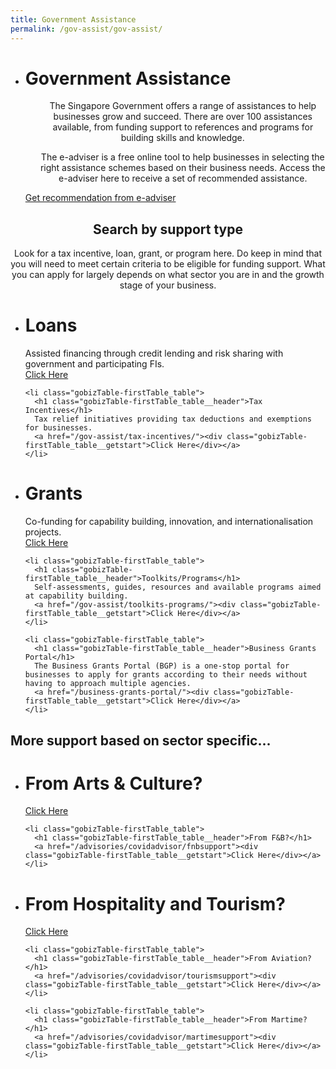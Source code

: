 ```yaml
---
title: Government Assistance
permalink: /gov-assist/gov-assist/
---
```

<div class="gobizfinsup1Table">
  <ul class="gobizfinsup1Table-firstTable">
    <li class="gobizfinsup1Table-firstTable_table">
      <h1 class="gobizfinsup1Table-firstTable_table__header"><strong>Government Assistance</strong></h1>
      <ul class="gobizfinsup1Table-firstTable_table__options">
        <center><p>The Singapore Government offers a range of assistances to help businesses grow and succeed. There are over 100 assistances available, from funding support to references and programs for building skills and knowledge.</p>

<p>The e-adviser is a free online tool to help businesses in selecting the right assistance schemes based on their business needs. Access the e-adviser here to receive a set of recommended assistance.</p></center>
      </ul>
      <a href="https://ea-staging.l1t.molb.gov.sg/#/"><div class="gobizfinsup1Table-firstTable_table__getstart">Get recommendation from e-adviser</div></a>
    </li>
  </ul>
</div>

<center><h2>Search by support type</h2>

Look for a tax incentive, loan, grant, or program here. Do keep in mind that you will need to meet certain criteria to be eligible for funding support. What you can apply for largely depends on what sector you are in and the growth stage of your business.</center>


<div class="gobizTable">
  <ul class="gobizTable-firstTable">
    <li class="gobizTable-firstTable_table">
      <h1 class="gobizTable-firstTable_table__header">Loans</h1>
      Assisted financing through credit lending and risk sharing with government and participating FIs.
      <a href="/gov-assist/loans/"><div class="gobizTable-firstTable_table__getstart">Click Here</div></a>
    </li>

    <li class="gobizTable-firstTable_table">
      <h1 class="gobizTable-firstTable_table__header">Tax Incentives</h1>
      Tax relief initiatives providing tax deductions and exemptions for businesses.
      <a href="/gov-assist/tax-incentives/"><div class="gobizTable-firstTable_table__getstart">Click Here</div></a>
    </li>
  </ul>
</div>

<div class="gobizTable">
  <ul class="gobizTable-firstTable">
    <li class="gobizTable-firstTable_table">
      <h1 class="gobizTable-firstTable_table__header">Grants</h1>
      Co-funding for capability building, innovation, and internationalisation projects.
      <a href="/gov-assist/grants/"><div class="gobizTable-firstTable_table__getstart">Click Here</div></a>
    </li>

    <li class="gobizTable-firstTable_table">
      <h1 class="gobizTable-firstTable_table__header">Toolkits/Programs</h1>
      Self-assessments, guides, resources and available programs aimed at capability building.
      <a href="/gov-assist/toolkits-programs/"><div class="gobizTable-firstTable_table__getstart">Click Here</div></a>
    </li>
  </ul>
</div>

<div class="gobizTable">
  <ul class="gobizTable-firstTable">

    <li class="gobizTable-firstTable_table">
      <h1 class="gobizTable-firstTable_table__header">Business Grants Portal</h1>
      The Business Grants Portal (BGP) is a one-stop portal for businesses to apply for grants according to their needs without having to approach multiple agencies.
      <a href="/business-grants-portal/"><div class="gobizTable-firstTable_table__getstart">Click Here</div></a>
    </li>
  </ul>
</div>


## **More support based on sector specific...**

<div class="gobizTable">
  <ul class="gobizTable-firstTable">
    <li class="gobizTable-firstTable_table">
      <h1 class="gobizTable-firstTable_table__header">From Arts & Culture?</h1>
      <a href="/advisories/covidadvisor/artsupport"><div class="gobizTable-firstTable_table__getstart">Click Here</div></a>
    </li>

    <li class="gobizTable-firstTable_table">
      <h1 class="gobizTable-firstTable_table__header">From F&B?</h1>
      <a href="/advisories/covidadvisor/fnbsupport"><div class="gobizTable-firstTable_table__getstart">Click Here</div></a>
    </li>
  </ul>
</div>

<div class="gobizTable">
  <ul class="gobizTable-firstTable">
    <li class="gobizTable-firstTable_table">
      <h1 class="gobizTable-firstTable_table__header">From Hospitality and Tourism?</h1>
      <a href="/advisories/covidadvisor/aviationsupport"><div class="gobizTable-firstTable_table__getstart">Click Here</div></a>
    </li>

    <li class="gobizTable-firstTable_table">
      <h1 class="gobizTable-firstTable_table__header">From Aviation?</h1>
      <a href="/advisories/covidadvisor/tourismsupport"><div class="gobizTable-firstTable_table__getstart">Click Here</div></a>
    </li>
  </ul>
</div>

<div class="gobizTable">
  <ul class="gobizTable-firstTable">

    <li class="gobizTable-firstTable_table">
      <h1 class="gobizTable-firstTable_table__header">From Martime?</h1>
      <a href="/advisories/covidadvisor/martimesupport"><div class="gobizTable-firstTable_table__getstart">Click Here</div></a>
    </li>
  </ul>
</div>